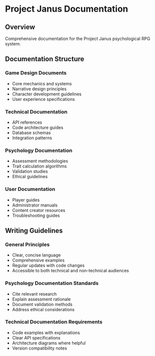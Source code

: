 # Project Janus Documentation

## Overview
Comprehensive documentation for the Project Janus psychological RPG system.

## Documentation Structure

### Game Design Documents
- Core mechanics and systems
- Narrative design principles
- Character development guidelines
- User experience specifications

### Technical Documentation
- API references
- Code architecture guides
- Database schemas
- Integration patterns

### Psychology Documentation
- Assessment methodologies
- Trait calculation algorithms
- Validation studies
- Ethical guidelines

### User Documentation
- Player guides
- Administrator manuals
- Content creator resources
- Troubleshooting guides

## Writing Guidelines

### General Principles
- Clear, concise language
- Comprehensive examples
- Regular updates with code changes
- Accessible to both technical and non-technical audiences

### Psychology Documentation Standards
- Cite relevant research
- Explain assessment rationale
- Document validation methods
- Address ethical considerations

### Technical Documentation Requirements
- Code examples with explanations
- Clear API specifications
- Architecture diagrams where helpful
- Version compatibility notes
